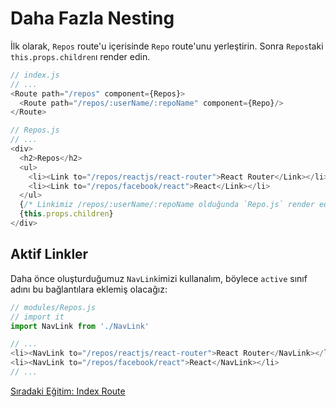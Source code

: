 <h1>Daha Fazla Nesting</h1>

İlk olarak, `Repos` route'u içerisinde `Repo` route'unu yerleştirin. Sonra `Repos`taki `this.props.children`ı render edin.

```js
// index.js
// ...
<Route path="/repos" component={Repos}>
  <Route path="/repos/:userName/:repoName" component={Repo}/>
</Route>
```

```js
// Repos.js
// ...
<div>
  <h2>Repos</h2>
  <ul>
    <li><Link to="/repos/reactjs/react-router">React Router</Link></li>
    <li><Link to="/repos/facebook/react">React</Link></li>
  </ul>
  {/* Linkimiz /repos/:userName/:repoName olduğunda `Repo.js` render edilecek. */}
  {this.props.children}
</div>
```

<h2>Aktif Linkler</h2>

Daha önce oluşturduğumuz `NavLink`imizi kullanalım, böylece `active` sınıf adını bu bağlantılara eklemiş olacağız:

```js
// modules/Repos.js
// import it
import NavLink from './NavLink'

// ...
<li><NavLink to="/repos/reactjs/react-router">React Router</NavLink></li>
<li><NavLink to="/repos/facebook/react">React</NavLink></li>
// ...
```

<a href="https://omergulcicek.github.io/react-router/hizli-baslangic/index-route">Sıradaki Eğitim: Index Route</a>
